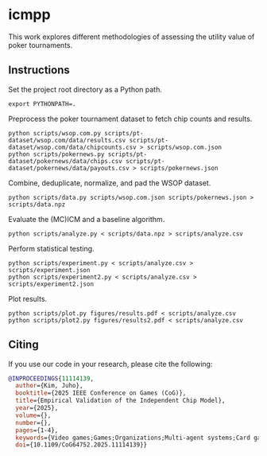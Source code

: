 # icmpp

This work explores different methodologies of assessing the utility value of poker tournaments.

## Instructions

Set the project root directory as a Python path.

```console
export PYTHONPATH=.
```

Preprocess the poker tournament dataset to fetch chip counts and results.

```console
python scripts/wsop.com.py scripts/pt-dataset/wsop.com/data/results.csv scripts/pt-dataset/wsop.com/data/chipcounts.csv > scripts/wsop.com.json
python scripts/pokernews.py scripts/pt-dataset/pokernews/data/chips.csv scripts/pt-dataset/pokernews/data/payouts.csv > scripts/pokernews.json
```

Combine, deduplicate, normalize, and pad the WSOP dataset.

```console
python scripts/data.py scripts/wsop.com.json scripts/pokernews.json > scripts/data.npz
```

Evaluate the (MC)ICM and a baseline algorithm.

```console
python scripts/analyze.py < scripts/data.npz > scripts/analyze.csv
```

Perform statistical testing.

```console
python scripts/experiment.py < scripts/analyze.csv > scripts/experiment.json
python scripts/experiment2.py < scripts/analyze.csv > scripts/experiment2.json
```

Plot results.

```console
python scripts/plot.py figures/results.pdf < scripts/analyze.csv
python scripts/plot2.py figures/results2.pdf < scripts/analyze.csv
```

Citing
------

If you use our code in your research, please cite the following:

```bibtex
@INPROCEEDINGS{11114139,
  author={Kim, Juho},
  booktitle={2025 IEEE Conference on Games (CoG)}, 
  title={Empirical Validation of the Independent Chip Model}, 
  year={2025},
  volume={},
  number={},
  pages={1-4},
  keywords={Video games;Games;Organizations;Multi-agent systems;Card games;Games of chance;Multi-agent systems;Poker;Strategy games},
  doi={10.1109/CoG64752.2025.11114139}}
```

